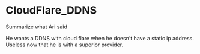 # CloudFlare_DDNS
Summarize what Ari said

He wants a DDNS with cloud flare when he doesn't have a static ip address. Useless now that he is with a superior provider. 
